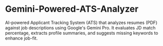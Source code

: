 # Gemini-Powered-ATS-Analyzer
AI-powered Applicant Tracking System (ATS) that analyzes resumes (PDF) against job descriptions using Google's Gemini Pro. It evaluates JD match percentage, extracts profile summaries, and suggests missing keywords to enhance job-fit.
